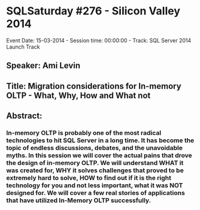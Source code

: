 # SQLSaturday #276 - Silicon Valley 2014
Event Date: 15-03-2014 - Session time: 00:00:00 - Track: SQL Server 2014 Launch Track
## Speaker: Ami Levin
## Title: Migration considerations for In-memory OLTP - What, Why, How and What not
## Abstract:
### In-memory OLTP is probably one of the most radical technologies to hit SQL Server in a long time. It has become the topic of endless discussions, debates, and the unavoidable myths. In this session we will cover the actual pains that drove the design of in-memory OLTP. We will understand WHAT it was created for, WHY it solves challenges that proved to be extremely hard to solve, HOW to find out if it is the right technology for you and not less important, what it was NOT designed for. We will cover a few real stories of applications that have utilized In-Memory OLTP successfully.
